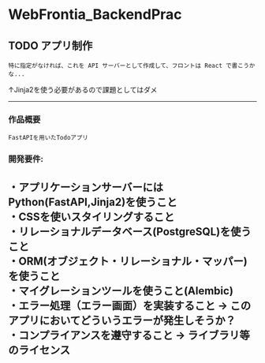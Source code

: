 # WebFrontia_BackendPrac

## TODO アプリ制作 <br/>

`特に指定がなければ、これを API サーバーとして作成して、フロントは React で書こうかな...`

↑Jinja2を使う必要があるので課題としてはダメ

---
### 作品概要 

`FastAPIを用いたTodoアプリ` 

### 開発要件:

・アプリケーションサーバーにはPython(FastAPI,Jinja2)を使うこと<br/>
・CSSを使いスタイリングすること<br/>
・リレーショナルデータベース(PostgreSQL)を使うこと<br/>
・ORM(オブジェクト・リレーショナル・マッパー)を使うこと<br/>
・マイグレーションツールを使うこと(Alembic)<br/>
・エラー処理（エラー画⾯）を実装すること → このアプリにおいてどういうエラーが発⽣しそうか？<br/>
・コンプライアンスを遵守すること → ライブラリ等のライセンス <br/>
---
